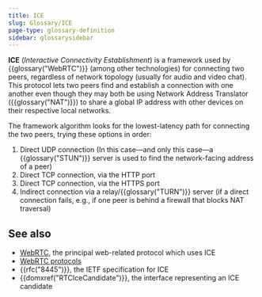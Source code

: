 ```yaml
---
title: ICE
slug: Glossary/ICE
page-type: glossary-definition
sidebar: glossarysidebar
---
```



**ICE** (_Interactive Connectivity Establishment_) is a framework used by {{glossary("WebRTC")}} (among other technologies) for connecting two peers, regardless of network topology (usually for audio and video chat). This protocol lets two peers find and establish a connection with one another even though they may both be using Network Address Translator ({{glossary("NAT")}}) to share a global IP address with other devices on their respective local networks.

The framework algorithm looks for the lowest-latency path for connecting the two peers, trying these options in order:

1. Direct UDP connection (In this case—and only this case—a {{glossary("STUN")}} server is used to find the network-facing address of a peer)
2. Direct TCP connection, via the HTTP port
3. Direct TCP connection, via the HTTPS port
4. Indirect connection via a relay/{{glossary("TURN")}} server (if a direct connection fails, e.g., if one peer is behind a firewall that blocks NAT traversal)

## See also

- [WebRTC](/en-US/docs/Web/API/WebRTC_API), the principal web-related protocol which uses ICE
- [WebRTC protocols](/en-US/docs/Web/API/WebRTC_API/Protocols)
- {{rfc("8445")}}, the IETF specification for ICE
- {{domxref("RTCIceCandidate")}}, the interface representing an ICE candidate
